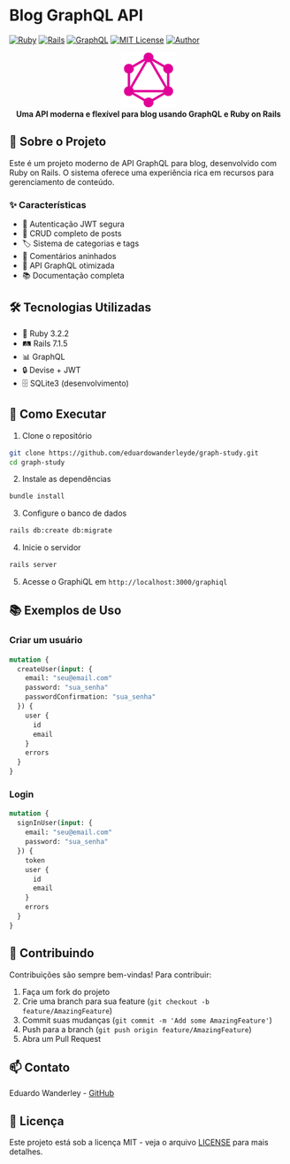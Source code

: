# Blog GraphQL API

[![Ruby](https://img.shields.io/badge/Ruby-3.2.2-red.svg)](https://www.ruby-lang.org/)
[![Rails](https://img.shields.io/badge/Rails-7.1.5-red.svg)](https://rubyonrails.org/)
[![GraphQL](https://img.shields.io/badge/GraphQL-Latest-pink.svg)](https://graphql.org/)
[![MIT License](https://img.shields.io/badge/License-MIT-blue.svg)](LICENSE)
[![Author](https://img.shields.io/badge/Author-Eduardo%20Wanderley-green.svg)](https://github.com/eduardowanderleyde)

<div align="center">
  <img src="https://raw.githubusercontent.com/github/explore/e65ef46ef3e7bc457c93622f6a89fe8d3fd131d5/topics/graphql/graphql.png" alt="GraphQL" width="100"/>
  <br>
  <strong>Uma API moderna e flexível para blog usando GraphQL e Ruby on Rails</strong>
</div>

## 🚀 Sobre o Projeto

Este é um projeto moderno de API GraphQL para blog, desenvolvido com Ruby on Rails. O sistema oferece uma experiência rica em recursos para gerenciamento de conteúdo.

### ✨ Características

- 🔐 Autenticação JWT segura
- 📝 CRUD completo de posts
- 🏷️ Sistema de categorias e tags
- 💬 Comentários aninhados
- 🎯 API GraphQL otimizada
- 📚 Documentação completa

## 🛠️ Tecnologias Utilizadas

- 💎 Ruby 3.2.2
- 🛤️ Rails 7.1.5
- 📊 GraphQL
- 🔒 Devise + JWT
- 🗄️ SQLite3 (desenvolvimento)

## 🚀 Como Executar

1. Clone o repositório

```bash
git clone https://github.com/eduardowanderleyde/graph-study.git
cd graph-study
```

2. Instale as dependências

```bash
bundle install
```

3. Configure o banco de dados

```bash
rails db:create db:migrate
```

4. Inicie o servidor

```bash
rails server
```

5. Acesse o GraphiQL em `http://localhost:3000/graphiql`

## 📚 Exemplos de Uso

### Criar um usuário

```graphql
mutation {
  createUser(input: {
    email: "seu@email.com"
    password: "sua_senha"
    passwordConfirmation: "sua_senha"
  }) {
    user {
      id
      email
    }
    errors
  }
}
```

### Login

```graphql
mutation {
  signInUser(input: {
    email: "seu@email.com"
    password: "sua_senha"
  }) {
    token
    user {
      id
      email
    }
    errors
  }
}
```

## 🤝 Contribuindo

Contribuições são sempre bem-vindas! Para contribuir:

1. Faça um fork do projeto
2. Crie uma branch para sua feature (`git checkout -b feature/AmazingFeature`)
3. Commit suas mudanças (`git commit -m 'Add some AmazingFeature'`)
4. Push para a branch (`git push origin feature/AmazingFeature`)
5. Abra um Pull Request

## 📫 Contato

Eduardo Wanderley - [GitHub](https://github.com/eduardowanderleyde)

## 📝 Licença

Este projeto está sob a licença MIT - veja o arquivo [LICENSE](LICENSE) para mais detalhes.
